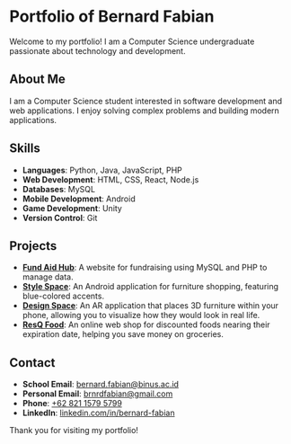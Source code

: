 # Portfolio of Bernard Fabian

Welcome to my portfolio! I am a Computer Science undergraduate passionate about technology and development.

## About Me
I am a Computer Science student interested in software development and web applications. I enjoy solving complex problems and building modern applications.

## Skills
- **Languages**: Python, Java, JavaScript, PHP
- **Web Development**: HTML, CSS, React, Node.js
- **Databases**: MySQL
- **Mobile Development**: Android
- **Game Development**: Unity
- **Version Control**: Git

## Projects
- **[Fund Aid Hub](#)**: A website for fundraising using MySQL and PHP to manage data.
- **[Style Space](#)**: An Android application for furniture shopping, featuring blue-colored accents.
- **[Design Space](#)**: An AR application that places 3D furniture within your phone, allowing you to visualize how they would look in real life.
- **[ResQ Food](#)**: An online web shop for discounted foods nearing their expiration date, helping you save money on groceries.

## Contact
- **School Email**: [bernard.fabian@binus.ac.id](mailto:bernard.fabian@binus.ac.id)
- **Personal Email**: [brnrdfabian@gmail.com](mailto:brnrdfabian@gmail.com)
- **Phone**: [+62 821 1579 5799](tel:+6282115795799)
- **LinkedIn**: [linkedin.com/in/bernard-fabian](https://www.linkedin.com/in/bernard-fabian/)

Thank you for visiting my portfolio!
